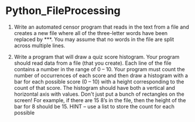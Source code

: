 # Python_FileProcessing

1.	Write an automated censor program that reads in the text from a file and creates a new file where all of the three-letter words have been replaced by ***.  You may assume that no words in the file are split across multiple lines. 
 
2.	Write a program that will draw a quiz score histogram.  Your program should read data from a file (that you create).  Each line of the file contains a number in the range of 0 – 10.  Your program must count the number of occurrences of each score and then draw a histogram with a bar for each possible score (0 – 10) with a height corresponding to the count of that score.  The histogram should have both a vertical and horizontal axis with values.  Don't just put a bunch of rectangles on the screen! For example, if there are 15 8’s in the file, then the height of the bar for 8 should be 15.  HINT – use a list to store the count for each possible 
